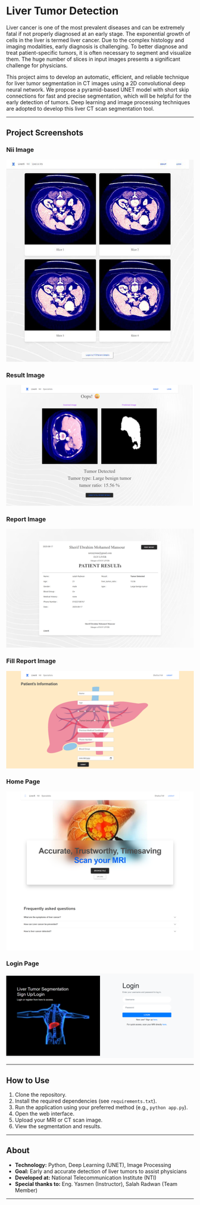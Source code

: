 # Liver Tumor Detection

Liver cancer is one of the most prevalent diseases and can be extremely fatal if not properly diagnosed at an early stage. The exponential growth of cells in the liver is termed liver cancer. Due to the complex histology and imaging modalities, early diagnosis is challenging. To better diagnose and treat patient-specific tumors, it is often necessary to segment and visualize them. The huge number of slices in input images presents a significant challenge for physicians.

This project aims to develop an automatic, efficient, and reliable technique for liver tumor segmentation in CT images using a 2D convolutional deep neural network. We propose a pyramid-based UNET model with short skip connections for fast and precise segmentation, which will be helpful for the early detection of tumors. Deep learning and image processing techniques are adopted to develop this liver CT scan segmentation tool.

---

## Project Screenshots

### Nii Image
![Nii](results/Nii.png)

### Result Image
![Result](results/result.png)

### Report Image
![Report](results/report.png)

### Fill Report Image
![Fill Report](results/fill%20report.png)

### Home Page
![Home](results/home.png)

### Login Page
![Login](results/Login.png)

---

## How to Use
1. Clone the repository.
2. Install the required dependencies (see `requirements.txt`).
3. Run the application using your preferred method (e.g., `python app.py`).
4. Open the web interface.
5. Upload your MRI or CT scan image.
6. View the segmentation and results.

---

## About
- **Technology:** Python, Deep Learning (UNET), Image Processing
- **Goal:** Early and accurate detection of liver tumors to assist physicians
- **Developed at:** National Telecommunication Institute (NTI)
- **Special thanks to:** Eng. Yasmen (Instructor), Salah Radwan (Team Member)

---
